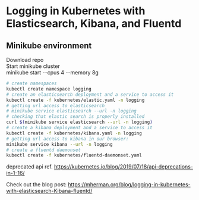# Logging in Kubernetes with Elasticsearch, Kibana, and Fluentd

## Minikube environment 

Download repo <br/> 
Start minikube cluster <br/>
minikube start --cpus 4 --memory 8g

```bash
# create namespaces  
kubectl create namespace logging
# create an elasticsearch deployment and a service to access it   
kubectl create -f kubernetes/elastic.yaml -n logging
# getting url access to elasticsearch 
# minikube service elasticsearch --url -n logging
# checking that elastic search is properly installed 
curl $(minikube service elasticsearch --url -n logging)
# create a kibana deployment and a service to access it   
kubectl create -f kubernetes/kibana.yaml -n logging
# getting url access to kibana in our browser: 
minikube service kibana --url -n logging
# create a fluentd daemonset  
kubectl create -f kubernetes/fluentd-daemonset.yaml
```
deprecated api ref. https://kubernetes.io/blog/2019/07/18/api-deprecations-in-1-16/

Check out the blog post: https://mherman.org/blog/logging-in-kubernetes-with-elasticsearch-Kibana-fluentd/

